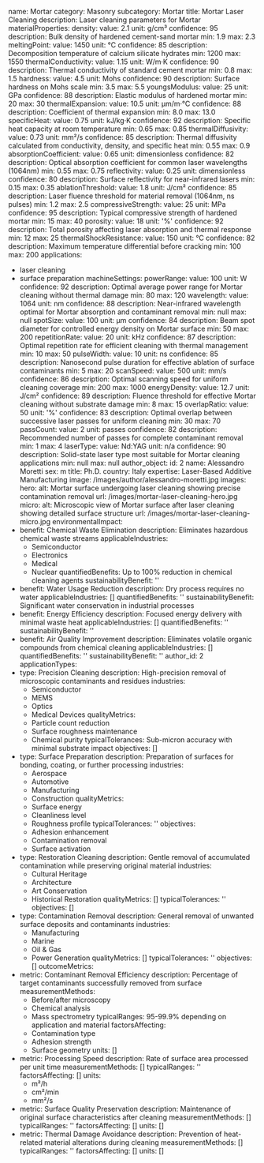 name: Mortar
category: Masonry
subcategory: Mortar
title: Mortar Laser Cleaning
description: Laser cleaning parameters for Mortar
materialProperties:
  density:
    value: 2.1
    unit: g/cm³
    confidence: 95
    description: Bulk density of hardened cement-sand mortar
    min: 1.9
    max: 2.3
  meltingPoint:
    value: 1450
    unit: °C
    confidence: 85
    description: Decomposition temperature of calcium silicate hydrates
    min: 1200
    max: 1550
  thermalConductivity:
    value: 1.15
    unit: W/m·K
    confidence: 90
    description: Thermal conductivity of standard cement mortar
    min: 0.8
    max: 1.5
  hardness:
    value: 4.5
    unit: Mohs
    confidence: 90
    description: Surface hardness on Mohs scale
    min: 3.5
    max: 5.5
  youngsModulus:
    value: 25
    unit: GPa
    confidence: 88
    description: Elastic modulus of hardened mortar
    min: 20
    max: 30
  thermalExpansion:
    value: 10.5
    unit: μm/m·°C
    confidence: 88
    description: Coefficient of thermal expansion
    min: 8.0
    max: 13.0
  specificHeat:
    value: 0.75
    unit: kJ/kg·K
    confidence: 92
    description: Specific heat capacity at room temperature
    min: 0.65
    max: 0.85
  thermalDiffusivity:
    value: 0.73
    unit: mm²/s
    confidence: 85
    description: Thermal diffusivity calculated from conductivity, density, and specific
      heat
    min: 0.55
    max: 0.9
  absorptionCoefficient:
    value: 0.65
    unit: dimensionless
    confidence: 82
    description: Optical absorption coefficient for common laser wavelengths (1064nm)
    min: 0.55
    max: 0.75
  reflectivity:
    value: 0.25
    unit: dimensionless
    confidence: 80
    description: Surface reflectivity for near-infrared lasers
    min: 0.15
    max: 0.35
  ablationThreshold:
    value: 1.8
    unit: J/cm²
    confidence: 85
    description: Laser fluence threshold for material removal (1064nm, ns pulses)
    min: 1.2
    max: 2.5
  compressiveStrength:
    value: 25
    unit: MPa
    confidence: 95
    description: Typical compressive strength of hardened mortar
    min: 15
    max: 40
  porosity:
    value: 18
    unit: '%'
    confidence: 92
    description: Total porosity affecting laser absorption and thermal response
    min: 12
    max: 25
  thermalShockResistance:
    value: 150
    unit: °C
    confidence: 82
    description: Maximum temperature differential before cracking
    min: 100
    max: 200
applications:
- laser cleaning
- surface preparation
machineSettings:
  powerRange:
    value: 100
    unit: W
    confidence: 92
    description: Optimal average power range for Mortar cleaning without thermal damage
    min: 80
    max: 120
  wavelength:
    value: 1064
    unit: nm
    confidence: 88
    description: Near-infrared wavelength optimal for Mortar absorption and contaminant
      removal
    min: null
    max: null
  spotSize:
    value: 100
    unit: μm
    confidence: 84
    description: Beam spot diameter for controlled energy density on Mortar surface
    min: 50
    max: 200
  repetitionRate:
    value: 20
    unit: kHz
    confidence: 87
    description: Optimal repetition rate for efficient cleaning with thermal management
    min: 10
    max: 50
  pulseWidth:
    value: 10
    unit: ns
    confidence: 85
    description: Nanosecond pulse duration for effective ablation of surface contaminants
    min: 5
    max: 20
  scanSpeed:
    value: 500
    unit: mm/s
    confidence: 86
    description: Optimal scanning speed for uniform cleaning coverage
    min: 200
    max: 1000
  energyDensity:
    value: 12.7
    unit: J/cm²
    confidence: 89
    description: Fluence threshold for effective Mortar cleaning without substrate
      damage
    min: 8
    max: 15
  overlapRatio:
    value: 50
    unit: '%'
    confidence: 83
    description: Optimal overlap between successive laser passes for uniform cleaning
    min: 30
    max: 70
  passCount:
    value: 2
    unit: passes
    confidence: 82
    description: Recommended number of passes for complete contaminant removal
    min: 1
    max: 4
  laserType:
    value: Nd:YAG
    unit: n/a
    confidence: 90
    description: Solid-state laser type most suitable for Mortar cleaning applications
    min: null
    max: null
author_object:
  id: 2
  name: Alessandro Moretti
  sex: m
  title: Ph.D.
  country: Italy
  expertise: Laser-Based Additive Manufacturing
  image: /images/author/alessandro-moretti.jpg
images:
  hero:
    alt: Mortar surface undergoing laser cleaning showing precise contamination removal
    url: /images/mortar-laser-cleaning-hero.jpg
  micro:
    alt: Microscopic view of Mortar surface after laser cleaning showing detailed
      surface structure
    url: /images/mortar-laser-cleaning-micro.jpg
environmentalImpact:
- benefit: Chemical Waste Elimination
  description: Eliminates hazardous chemical waste streams
  applicableIndustries:
  - Semiconductor
  - Electronics
  - Medical
  - Nuclear
  quantifiedBenefits: Up to 100% reduction in chemical cleaning agents
  sustainabilityBenefit: ''
- benefit: Water Usage Reduction
  description: Dry process requires no water
  applicableIndustries: []
  quantifiedBenefits: ''
  sustainabilityBenefit: Significant water conservation in industrial processes
- benefit: Energy Efficiency
  description: Focused energy delivery with minimal waste heat
  applicableIndustries: []
  quantifiedBenefits: ''
  sustainabilityBenefit: ''
- benefit: Air Quality Improvement
  description: Eliminates volatile organic compounds from chemical cleaning
  applicableIndustries: []
  quantifiedBenefits: ''
  sustainabilityBenefit: ''
author_id: 2
applicationTypes:
- type: Precision Cleaning
  description: High-precision removal of microscopic contaminants and residues
  industries:
  - Semiconductor
  - MEMS
  - Optics
  - Medical Devices
  qualityMetrics:
  - Particle count reduction
  - Surface roughness maintenance
  - Chemical purity
  typicalTolerances: Sub-micron accuracy with minimal substrate impact
  objectives: []
- type: Surface Preparation
  description: Preparation of surfaces for bonding, coating, or further processing
  industries:
  - Aerospace
  - Automotive
  - Manufacturing
  - Construction
  qualityMetrics:
  - Surface energy
  - Cleanliness level
  - Roughness profile
  typicalTolerances: ''
  objectives:
  - Adhesion enhancement
  - Contamination removal
  - Surface activation
- type: Restoration Cleaning
  description: Gentle removal of accumulated contamination while preserving original
    material
  industries:
  - Cultural Heritage
  - Architecture
  - Art Conservation
  - Historical Restoration
  qualityMetrics: []
  typicalTolerances: ''
  objectives: []
- type: Contamination Removal
  description: General removal of unwanted surface deposits and contaminants
  industries:
  - Manufacturing
  - Marine
  - Oil & Gas
  - Power Generation
  qualityMetrics: []
  typicalTolerances: ''
  objectives: []
outcomeMetrics:
- metric: Contaminant Removal Efficiency
  description: Percentage of target contaminants successfully removed from surface
  measurementMethods:
  - Before/after microscopy
  - Chemical analysis
  - Mass spectrometry
  typicalRanges: 95-99.9% depending on application and material
  factorsAffecting:
  - Contamination type
  - Adhesion strength
  - Surface geometry
  units: []
- metric: Processing Speed
  description: Rate of surface area processed per unit time
  measurementMethods: []
  typicalRanges: ''
  factorsAffecting: []
  units:
  - m²/h
  - cm²/min
  - mm²/s
- metric: Surface Quality Preservation
  description: Maintenance of original surface characteristics after cleaning
  measurementMethods: []
  typicalRanges: ''
  factorsAffecting: []
  units: []
- metric: Thermal Damage Avoidance
  description: Prevention of heat-related material alterations during cleaning
  measurementMethods: []
  typicalRanges: ''
  factorsAffecting: []
  units: []
